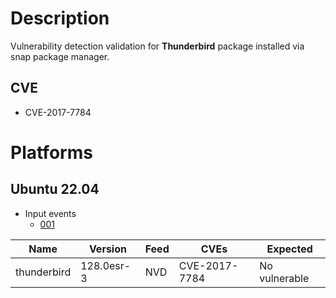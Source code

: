 # Description

Vulnerability detection validation for **Thunderbird** package installed via snap package manager.

## CVE
- CVE-2017-7784

# Platforms

## Ubuntu 22.04

- Input events
  - [001](input_001.json)

| Name        | Version    | Feed | CVEs           | Expected      |
| ----------- | ---------- | ---- | -------------- | ------------- |
| thunderbird | 128.0esr-3 | NVD  | CVE-2017-7784  | No vulnerable |
